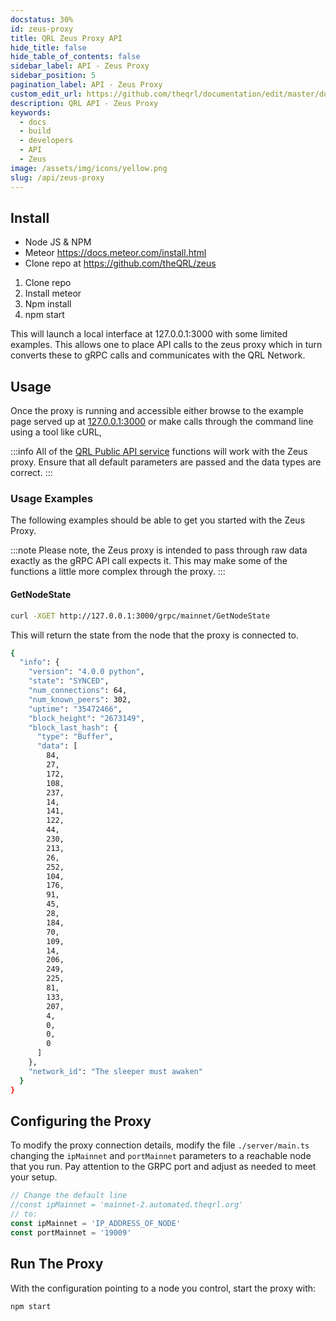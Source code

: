 ```yaml
---
docstatus: 30%
id: zeus-proxy
title: QRL Zeus Proxy API
hide_title: false
hide_table_of_contents: false
sidebar_label: API - Zeus Proxy
sidebar_position: 5
pagination_label: API - Zeus Proxy
custom_edit_url: https://github.com/theqrl/documentation/edit/master/docs/basics/what-is-qrl.md
description: QRL API - Zeus Proxy
keywords:
  - docs
  - build
  - developers
  - API
  - Zeus
image: /assets/img/icons/yellow.png
slug: /api/zeus-proxy
---
```



## Install

- Node JS & NPM
- Meteor https://docs.meteor.com/install.html
- Clone repo at https://github.com/theQRL/zeus

1. Clone repo
2. Install meteor
3. Npm install
4. npm start

This will launch a local interface at 127.0.0.1:3000 with some limited examples. This allows one to place API calls to the zeus proxy which in turn converts these to gRPC calls and communicates with the QRL Network.


## Usage

Once the proxy is running and accessible either browse to the example page served up at [127.0.0.1:3000](http://127.0.0.1:3001) or make calls through the command line using a tool like cURL, 

:::info
All of the [QRL Public API service](http://127.0.0.1:3000/api/qrl-public-api#publicapiservice) functions will work with the Zeus proxy. Ensure that all default parameters are passed and the data types are correct.
:::

### Usage Examples

The following examples should be able to get you started with the Zeus Proxy.

:::note
Please note, the Zeus proxy is intended to pass through raw data exactly as the gRPC API call expects it. This may make some of the functions a little more complex through the proxy.
:::

#### GetNodeState

```bash
curl -XGET http://127.0.0.1:3000/grpc/mainnet/GetNodeState
```

This will return the state from the node that the proxy is connected to.

```bash
{
  "info": {
    "version": "4.0.0 python",
    "state": "SYNCED",
    "num_connections": 64,
    "num_known_peers": 302,
    "uptime": "35472466",
    "block_height": "2673149",
    "block_last_hash": {
      "type": "Buffer",
      "data": [
        84,
        27,
        172,
        108,
        237,
        14,
        141,
        122,
        44,
        230,
        213,
        26,
        252,
        104,
        176,
        91,
        45,
        28,
        184,
        70,
        109,
        14,
        206,
        249,
        225,
        81,
        133,
        207,
        4,
        0,
        0,
        0
      ]
    },
    "network_id": "The sleeper must awaken"
  }
}
``` 

## Configuring the Proxy

To modify the proxy connection details, modify the file `./server/main.ts` changing the `ipMainnet` and `portMainnet` parameters to a reachable node that you run. Pay attention to the GRPC port and adjust as needed to meet your setup.


```js
// Change the default line
//const ipMainnet = 'mainnet-2.automated.theqrl.org'
// to:
const ipMainnet = 'IP_ADDRESS_OF_NODE'
const portMainnet = '19009'
```


## Run The Proxy

With the configuration pointing to a node you control, start the proxy with:

```bash
npm start
```

